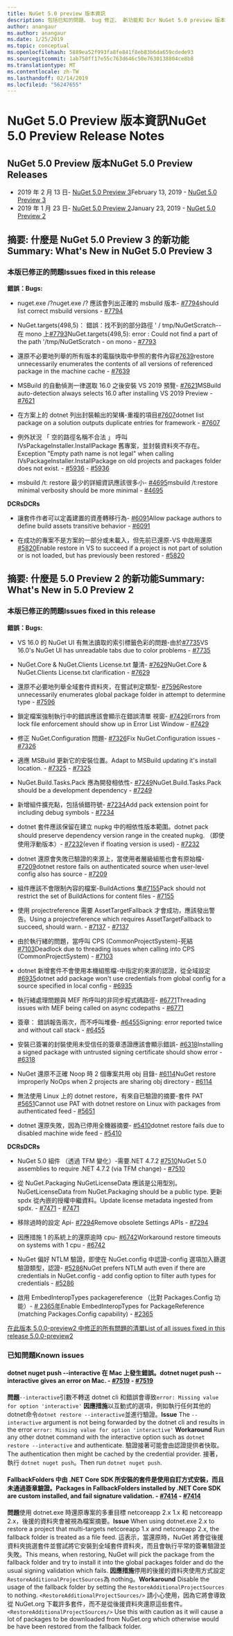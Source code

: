 ```yaml
---
title: NuGet 5.0 preview 版本資訊
description: 包括已知的問題、 bug 修正、 新功能和 Dcr NuGet 5.0 preview 版本資訊。
author: anangaur
ms.author: anangaur
ms.date: 1/25/2019
ms.topic: conceptual
ms.openlocfilehash: 5889ea52f993fa8fe841f8eb83b6da659cdede93
ms.sourcegitcommit: 1ab750ff17e55c763d646c50e7630138804ce8b8
ms.translationtype: MT
ms.contentlocale: zh-TW
ms.lasthandoff: 02/14/2019
ms.locfileid: "56247655"
---
```

# <a name="nuget-50-preview-release-notes"></a><span data-ttu-id="8fca5-103">NuGet 5.0 Preview 版本資訊</span><span class="sxs-lookup"><span data-stu-id="8fca5-103">NuGet 5.0 Preview Release Notes</span></span>

## <a name="nuget-50-preview-releases"></a><span data-ttu-id="8fca5-104">NuGet 5.0 Preview 版本</span><span class="sxs-lookup"><span data-stu-id="8fca5-104">NuGet 5.0 Preview Releases</span></span>

* <span data-ttu-id="8fca5-105">2019 年 2 月 13 日- [NuGet 5.0 Preview 3](#summary-whats-new-in-50-preview-3)</span><span class="sxs-lookup"><span data-stu-id="8fca5-105">February 13, 2019 - [NuGet 5.0 Preview 3](#summary-whats-new-in-50-preview-3)</span></span>
* <span data-ttu-id="8fca5-106">2019 年 1 月 23 日- [NuGet 5.0 Preview 2](#summary-whats-new-in-50-preview-2)</span><span class="sxs-lookup"><span data-stu-id="8fca5-106">January 23, 2019 - [NuGet 5.0 Preview 2](#summary-whats-new-in-50-preview-2)</span></span>

## <a name="summary-whats-new-in-nuget-50-preview-3"></a><span data-ttu-id="8fca5-107">摘要: 什麼是 NuGet 5.0 Preview 3 的新功能</span><span class="sxs-lookup"><span data-stu-id="8fca5-107">Summary: What's New in NuGet 5.0 Preview 3</span></span>

### <a name="issues-fixed-in-this-release"></a><span data-ttu-id="8fca5-108">本版已修正的問題</span><span class="sxs-lookup"><span data-stu-id="8fca5-108">Issues fixed in this release</span></span> 

<span data-ttu-id="8fca5-109">**錯誤：**</span><span class="sxs-lookup"><span data-stu-id="8fca5-109">**Bugs:**</span></span>

* <span data-ttu-id="8fca5-110">nuget.exe /?</span><span class="sxs-lookup"><span data-stu-id="8fca5-110">nuget.exe /?</span></span> <span data-ttu-id="8fca5-111">應該會列出正確的 msbuild 版本- [#7794](https://github.com/NuGet/Home/issues/7794)</span><span class="sxs-lookup"><span data-stu-id="8fca5-111">should list correct msbuild versions - [#7794](https://github.com/NuGet/Home/issues/7794)</span></span>

* <span data-ttu-id="8fca5-112">NuGet.targets(498,5)： 錯誤：找不到的部分路徑 ' / tmp/NuGetScratch--在 mono 上[#7793](https://github.com/NuGet/Home/issues/7793)</span><span class="sxs-lookup"><span data-stu-id="8fca5-112">NuGet.targets(498,5): error : Could not find a part of the path '/tmp/NuGetScratch - on mono - [#7793](https://github.com/NuGet/Home/issues/7793)</span></span>

* <span data-ttu-id="8fca5-113">還原不必要地列舉的所有版本的電腦快取中參照的套件內容[#7639](https://github.com/NuGet/Home/issues/7639)</span><span class="sxs-lookup"><span data-stu-id="8fca5-113">restore unnecessarily enumerates the contents of all versions of referenced package in the machine cache - [#7639](https://github.com/NuGet/Home/issues/7639)</span></span>

* <span data-ttu-id="8fca5-114">MSBuild 的自動偵測一律選取 16.0 之後安裝 VS 2019 預覽- [#7621](https://github.com/NuGet/Home/issues/7621)</span><span class="sxs-lookup"><span data-stu-id="8fca5-114">MSBuild auto-detection always selects 16.0 after installing VS 2019 Preview - [#7621](https://github.com/NuGet/Home/issues/7621)</span></span>

* <span data-ttu-id="8fca5-115">在方案上的 dotnet 列出封裝輸出的架構-重複的項目[#7607](https://github.com/NuGet/Home/issues/7607)</span><span class="sxs-lookup"><span data-stu-id="8fca5-115">dotnet list package on a solution outputs duplicate entries for framework - [#7607](https://github.com/NuGet/Home/issues/7607)</span></span>

* <span data-ttu-id="8fca5-116">例外狀況 「 空的路徑名稱不合法 」 呼叫 IVsPackageInstaller.InstallPackage 舊專案，並封裝資料夾不存在。</span><span class="sxs-lookup"><span data-stu-id="8fca5-116">Exception "Empty path name is not legal" when calling IVsPackageInstaller.InstallPackage on old projects and packages folder does not exist.</span></span><span data-ttu-id="8fca5-117"> - [#5936](https://github.com/NuGet/Home/issues/5936)</span><span class="sxs-lookup"><span data-stu-id="8fca5-117"> - [#5936](https://github.com/NuGet/Home/issues/5936)</span></span>

* <span data-ttu-id="8fca5-118">msbuild /t: restore 最少的詳細資訊應該很多小- [#4695](https://github.com/NuGet/Home/issues/4695)</span><span class="sxs-lookup"><span data-stu-id="8fca5-118">msbuild /t:restore minimal verbosity should be more minimal - [#4695](https://github.com/NuGet/Home/issues/4695)</span></span>

<span data-ttu-id="8fca5-119">**DCRs**</span><span class="sxs-lookup"><span data-stu-id="8fca5-119">**DCRs**</span></span>

* <span data-ttu-id="8fca5-120">讓套件作者可以定義建置的資產轉移行為- [#6091](https://github.com/NuGet/Home/issues/6091)</span><span class="sxs-lookup"><span data-stu-id="8fca5-120">Allow package authors to define build assets transitive behavior - [#6091](https://github.com/NuGet/Home/issues/6091)</span></span>

* <span data-ttu-id="8fca5-121">在成功的專案不是方案的一部分或未載入，但先前已還原-VS 中啟用還原[#5820](https://github.com/NuGet/Home/issues/5820)</span><span class="sxs-lookup"><span data-stu-id="8fca5-121">Enable restore in VS to succeed if a project is not part of solution or is not loaded, but has previously been restored - [#5820](https://github.com/NuGet/Home/issues/5820)</span></span>


## <a name="summary-whats-new-in-50-preview-2"></a><span data-ttu-id="8fca5-122">摘要: 什麼是 5.0 Preview 2 的新功能</span><span class="sxs-lookup"><span data-stu-id="8fca5-122">Summary: What's New in 5.0 Preview 2</span></span>

### <a name="issues-fixed-in-this-release"></a><span data-ttu-id="8fca5-123">本版已修正的問題</span><span class="sxs-lookup"><span data-stu-id="8fca5-123">Issues fixed in this release</span></span>

<span data-ttu-id="8fca5-124">**錯誤：**</span><span class="sxs-lookup"><span data-stu-id="8fca5-124">**Bugs:**</span></span>

* <span data-ttu-id="8fca5-125">VS 16.0 的 NuGet UI 有無法讀取的索引標籤色彩的問題-由於[#7735](https://github.com/NuGet/Home/issues/7735)</span><span class="sxs-lookup"><span data-stu-id="8fca5-125">VS 16.0's NuGet UI has unreadable tabs due to color problems - [#7735](https://github.com/NuGet/Home/issues/7735)</span></span>

* <span data-ttu-id="8fca5-126">NuGet.Core & NuGet.Clients License.txt 釐清- [#7629](https://github.com/NuGet/Home/issues/7629)</span><span class="sxs-lookup"><span data-stu-id="8fca5-126">NuGet.Core & NuGet.Clients License.txt clarification - [#7629](https://github.com/NuGet/Home/issues/7629)</span></span>

* <span data-ttu-id="8fca5-127">還原不必要地列舉全域套件資料夾，在嘗試判定類型- [#7596](https://github.com/NuGet/Home/issues/7596)</span><span class="sxs-lookup"><span data-stu-id="8fca5-127">Restore unnecessarily enumerates global package folder in attempt to determine type - [#7596](https://github.com/NuGet/Home/issues/7596)</span></span>

* <span data-ttu-id="8fca5-128">鎖定檔案強制執行中的錯誤應該會顯示在錯誤清單 視窗- [#7429](https://github.com/NuGet/Home/issues/7429)</span><span class="sxs-lookup"><span data-stu-id="8fca5-128">Errors from lock file enforcement should show up in Error List Window - [#7429](https://github.com/NuGet/Home/issues/7429)</span></span>

* <span data-ttu-id="8fca5-129">修正 NuGet.Configuration 問題- [#7326](https://github.com/NuGet/Home/issues/7326)</span><span class="sxs-lookup"><span data-stu-id="8fca5-129">Fix NuGet.Configuration issues - [#7326](https://github.com/NuGet/Home/issues/7326)</span></span>

* <span data-ttu-id="8fca5-130">適應 MSBuild 更新它的安裝位置。</span><span class="sxs-lookup"><span data-stu-id="8fca5-130">Adapt to MSBuild updating it's install location.</span></span><span data-ttu-id="8fca5-131">  - [#7325](https://github.com/NuGet/Home/issues/7325)</span><span class="sxs-lookup"><span data-stu-id="8fca5-131">  - [#7325](https://github.com/NuGet/Home/issues/7325)</span></span>

* <span data-ttu-id="8fca5-132">NuGet.Build.Tasks.Pack 應為開發相依性- [#7249](https://github.com/NuGet/Home/issues/7249)</span><span class="sxs-lookup"><span data-stu-id="8fca5-132">NuGet.Build.Tasks.Pack should be a development dependency - [#7249](https://github.com/NuGet/Home/issues/7249)</span></span>

* <span data-ttu-id="8fca5-133">新增組件擴充點，包括偵錯符號- [#7234](https://github.com/NuGet/Home/issues/7234)</span><span class="sxs-lookup"><span data-stu-id="8fca5-133">Add pack extension point for including debug symbols - [#7234](https://github.com/NuGet/Home/issues/7234)</span></span>

* <span data-ttu-id="8fca5-134">dotnet 套件應該保留在建立 nupkg 中的相依性版本範圍。</span><span class="sxs-lookup"><span data-stu-id="8fca5-134">dotnet pack should preserve dependency version range in the created nupkg.</span></span> <span data-ttu-id="8fca5-135">（即使使用浮動版本）- [#7232](https://github.com/NuGet/Home/issues/7232)</span><span class="sxs-lookup"><span data-stu-id="8fca5-135">(even if floating version is used) - [#7232](https://github.com/NuGet/Home/issues/7232)</span></span>

* <span data-ttu-id="8fca5-136">dotnet 還原會失敗已驗證的來源上，當使用者層級組態也會有原始檔- [#7209](https://github.com/NuGet/Home/issues/7209)</span><span class="sxs-lookup"><span data-stu-id="8fca5-136">dotnet restore fails on authenticated source when user-level config also has source - [#7209](https://github.com/NuGet/Home/issues/7209)</span></span>

* <span data-ttu-id="8fca5-137">組件應該不會限制內容的檔案-BuildActions 集[#7155](https://github.com/NuGet/Home/issues/7155)</span><span class="sxs-lookup"><span data-stu-id="8fca5-137">Pack should not restrict the set of BuildActions for content files - [#7155](https://github.com/NuGet/Home/issues/7155)</span></span>

* <span data-ttu-id="8fca5-138">使用 projectreference 需要 AssetTargetFallback 才會成功，應該發出警告。</span><span class="sxs-lookup"><span data-stu-id="8fca5-138">Using a projectreference which requires AssetTargetFallback to succeed, should warn.</span></span><span data-ttu-id="8fca5-139"> - [#7137](https://github.com/NuGet/Home/issues/7137)</span><span class="sxs-lookup"><span data-stu-id="8fca5-139"> - [#7137](https://github.com/NuGet/Home/issues/7137)</span></span>

* <span data-ttu-id="8fca5-140">由於執行緒的問題，當呼叫 CPS (CommonProjectSystem)-死結[#7103](https://github.com/NuGet/Home/issues/7103)</span><span class="sxs-lookup"><span data-stu-id="8fca5-140">Deadlock due to threading issues when calling into CPS (CommonProjectSystem) - [#7103](https://github.com/NuGet/Home/issues/7103)</span></span>

* <span data-ttu-id="8fca5-141">dotnet 新增套件不會使用本機組態檔-中指定的來源的認證，從全域設定[#6935](https://github.com/NuGet/Home/issues/6935)</span><span class="sxs-lookup"><span data-stu-id="8fca5-141">dotnet add package won't use credentials from global config for a source specified in local config - [#6935](https://github.com/NuGet/Home/issues/6935)</span></span>

* <span data-ttu-id="8fca5-142">執行緒處理問題與 MEF 所呼叫的非同步程式碼路徑- [#6771](https://github.com/NuGet/Home/issues/6771)</span><span class="sxs-lookup"><span data-stu-id="8fca5-142">Threading issues with MEF being called on async codepaths - [#6771](https://github.com/NuGet/Home/issues/6771)</span></span>

* <span data-ttu-id="8fca5-143">簽章： 錯誤報告兩次，而不呼叫堆疊- [#6455](https://github.com/NuGet/Home/issues/6455)</span><span class="sxs-lookup"><span data-stu-id="8fca5-143">Signing:  error reported twice and without call stack - [#6455](https://github.com/NuGet/Home/issues/6455)</span></span>

* <span data-ttu-id="8fca5-144">安裝已簽署的封裝使用未受信任的簽章憑證應該會顯示錯誤- [#6318](https://github.com/NuGet/Home/issues/6318)</span><span class="sxs-lookup"><span data-stu-id="8fca5-144">Installing a signed package with untrusted signing certificate should show error - [#6318](https://github.com/NuGet/Home/issues/6318)</span></span>

* <span data-ttu-id="8fca5-145">NuGet 還原不正確 Noop 時 2 個專案共用 obj 目錄- [#6114](https://github.com/NuGet/Home/issues/6114)</span><span class="sxs-lookup"><span data-stu-id="8fca5-145">NuGet restore improperly NoOps when 2 projects are sharing obj directory - [#6114](https://github.com/NuGet/Home/issues/6114)</span></span>

* <span data-ttu-id="8fca5-146">無法使用 Linux 上的 dotnet restore，有來自已驗證的摘要-套件 PAT [#5651](https://github.com/NuGet/Home/issues/5651)</span><span class="sxs-lookup"><span data-stu-id="8fca5-146">Cannot use PAT with dotnet restore on Linux with packages from authenticated feed - [#5651](https://github.com/NuGet/Home/issues/5651)</span></span>

* <span data-ttu-id="8fca5-147">dotnet 還原失敗，因為已停用全機器摘要- [#5410](https://github.com/NuGet/Home/issues/5410)</span><span class="sxs-lookup"><span data-stu-id="8fca5-147">dotnet restore fails due to disabled machine wide feed - [#5410](https://github.com/NuGet/Home/issues/5410)</span></span>

<span data-ttu-id="8fca5-148">**DCRs**</span><span class="sxs-lookup"><span data-stu-id="8fca5-148">**DCRs**</span></span>

* <span data-ttu-id="8fca5-149">NuGet 5.0 組件 （透過 TFM 變化）-需要.NET 4.7.2 [#7510](https://github.com/NuGet/Home/issues/7510)</span><span class="sxs-lookup"><span data-stu-id="8fca5-149">NuGet 5.0 assemblies to require .NET 4.7.2 (via TFM change) - [#7510](https://github.com/NuGet/Home/issues/7510)</span></span>

* <span data-ttu-id="8fca5-150">從 NuGet.Packaging NuGetLicenseData 應該是公用型別。</span><span class="sxs-lookup"><span data-stu-id="8fca5-150">NuGetLicenseData from NuGet.Packaging should be a public type.</span></span> <span data-ttu-id="8fca5-151">更新 spdx 從內嵌的授權中繼資料。</span><span class="sxs-lookup"><span data-stu-id="8fca5-151">Update license metadata ingested from spdx.</span></span><span data-ttu-id="8fca5-152"> - [#7471](https://github.com/NuGet/Home/issues/7471)</span><span class="sxs-lookup"><span data-stu-id="8fca5-152"> - [#7471](https://github.com/NuGet/Home/issues/7471)</span></span>

* <span data-ttu-id="8fca5-153">移除過時的設定 Api- [#7294](https://github.com/NuGet/Home/issues/7294)</span><span class="sxs-lookup"><span data-stu-id="8fca5-153">Remove obsolete Settings APIs - [#7294](https://github.com/NuGet/Home/issues/7294)</span></span>

* <span data-ttu-id="8fca5-154">因應措施 1 的系統上的還原逾時 cpu- [#6742](https://github.com/NuGet/Home/issues/6742)</span><span class="sxs-lookup"><span data-stu-id="8fca5-154">Workaround restore timeouts on systems with 1 cpu - [#6742](https://github.com/NuGet/Home/issues/6742)</span></span>

* <span data-ttu-id="8fca5-155">NuGet 偏好 NTLM 驗證，即使在 NuGet.config 中認證-config 選項加入篩選驗證類型，認證- [#5286](https://github.com/NuGet/Home/issues/5286)</span><span class="sxs-lookup"><span data-stu-id="8fca5-155">NuGet prefers NTLM auth even if there are credentials in NuGet.config - add config option to filter auth types for credentials - [#5286](https://github.com/NuGet/Home/issues/5286)</span></span>

* <span data-ttu-id="8fca5-156">啟用 EmbedInteropTypes packagereference （比對 Packages.Config 功能）- [# 2365年](https://github.com/NuGet/Home/issues/2365)</span><span class="sxs-lookup"><span data-stu-id="8fca5-156">Enable EmbedInteropTypes for PackageReference (matching Packages.Config capability) - [#2365](https://github.com/NuGet/Home/issues/2365)</span></span>

[<span data-ttu-id="8fca5-157">在此版本 5.0.0-preview2 中修正的所有問題的清單</span><span class="sxs-lookup"><span data-stu-id="8fca5-157">List of all issues fixed in this release 5.0.0-preview2</span></span>](https://github.com/NuGet/Home/issues?q=is%3Aissue+is%3Aclosed+milestone%3A%224.9.2")

### <a name="known-issues"></a><span data-ttu-id="8fca5-158">已知問題</span><span class="sxs-lookup"><span data-stu-id="8fca5-158">Known issues</span></span>

#### <a name="dotnet-nuget-push---interactive-gives-an-error-on-mac---7519httpsgithubcomnugethomeissues7519"></a><span data-ttu-id="8fca5-159">dotnet nuget push --interactive 在 Mac 上發生錯誤。</span><span class="sxs-lookup"><span data-stu-id="8fca5-159">dotnet nuget push --interactive gives an error on Mac.</span></span><span data-ttu-id="8fca5-160"> - [#7519](https://github.com/NuGet/Home/issues/7519)</span><span class="sxs-lookup"><span data-stu-id="8fca5-160"> - [#7519](https://github.com/NuGet/Home/issues/7519)</span></span>
<span data-ttu-id="8fca5-161">**問題**`--interactive`引數不轉送 dotnet cli 和錯誤會導致`error: Missing value for option 'interactive'` 
**因應措施**以互動式的選項，例如執行任何其他的dotnet命令`dotnet restore --interactive`並進行驗證。</span><span class="sxs-lookup"><span data-stu-id="8fca5-161">**Issue** The `--interactive` argument is not being forwarded by the dotnet cli and results in the error `error: Missing value for option 'interactive'`
**Workaround** Run any other dotnet command with the interactive option such as `dotnet restore --interactive` and authenticate.</span></span> <span data-ttu-id="8fca5-162">驗證接著可能會由認證提供者快取。</span><span class="sxs-lookup"><span data-stu-id="8fca5-162">The authentication then might be cached by the credential provider.</span></span> <span data-ttu-id="8fca5-163">接著，執行 `dotnet nuget push`。</span><span class="sxs-lookup"><span data-stu-id="8fca5-163">Then run `dotnet nuget push`.</span></span>

#### <a name="packages-in-fallbackfolders-installed-by-net-core-sdk-are-custom-installed-and-fail-signature-validation---7414httpsgithubcomnugethomeissues7414"></a><span data-ttu-id="8fca5-164">FallbackFolders 中由 .NET Core SDK 所安裝的套件是使用自訂方式安裝，而且未通過簽章驗證。</span><span class="sxs-lookup"><span data-stu-id="8fca5-164">Packages in FallbackFolders installed by .NET Core SDK are custom installed, and fail signature validation.</span></span><span data-ttu-id="8fca5-165"> - [#7414](https://github.com/NuGet/Home/issues/7414)</span><span class="sxs-lookup"><span data-stu-id="8fca5-165"> - [#7414](https://github.com/NuGet/Home/issues/7414)</span></span>
<span data-ttu-id="8fca5-166">**問題**使用 dotnet.exe 時還原專案的多重目標 netcoreapp 2.x 1.x 和 netcoreapp 2.x，後援的資料夾會被視為檔案摘要。</span><span class="sxs-lookup"><span data-stu-id="8fca5-166">**Issue** When using dotnet.exe 2.x to restore a project that multi-targets netcoreapp 1.x and netcoreapp 2.x, the fallback folder is treated as a file feed.</span></span> <span data-ttu-id="8fca5-167">這表示，當還原時，NuGet 將會從後援資料夾挑選套件並嘗試將它安裝到全域套件資料夾，而且會執行平常的簽署驗證並失敗。</span><span class="sxs-lookup"><span data-stu-id="8fca5-167">This means, when restoring, NuGet will pick the package from the fallback folder and try to install it into the global packages folder and do the usual signing validation which fails.</span></span>
<span data-ttu-id="8fca5-168">**因應措施**停用的後援的資料夾使用方式設定`RestoreAdditionalProjectSources`為 nothing。</span><span class="sxs-lookup"><span data-stu-id="8fca5-168">**Workaround** Disable the usage of the fallback folder by setting the `RestoreAdditionalProjectSources` to nothing.</span></span> <span data-ttu-id="8fca5-169">`<RestoreAdditionalProjectSources/>` 請小心使用，因為它將會導致從 NuGet.org 下載許多套件，而不是從後援資料夾還原這些套件。</span><span class="sxs-lookup"><span data-stu-id="8fca5-169">`<RestoreAdditionalProjectSources/>` Use this with caution as it will cause a lot of packages to be downloaded from NuGet.org which otherwise would be have been restored from the fallback folder.</span></span>
